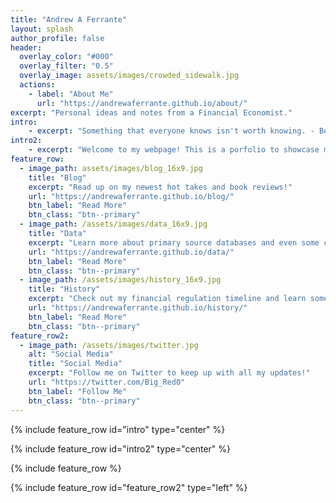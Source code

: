 ```yaml
---
title: "Andrew A Ferrante"
layout: splash
author_profile: false
header:
  overlay_color: "#000"
  overlay_filter: "0.5"
  overlay_image: assets/images/crowded_sidewalk.jpg
  actions:
    - label: "About Me"
      url: "https://andrewaferrante.github.io/about/"
excerpt: "Personal ideas and notes from a Financial Economist."
intro: 
    - excerpt: "Something that everyone knows isn't worth knowing. - Bernard Baruch."
intro2:
    - excerpt: "Welcome to my webpage! This is a porfolio to showcase my research as a Financial Economist. I am interested in financial regulation, monetary policy, and financial markets. Most of my research now involves banking regulation since I am an Economic Research Assistant at the Federal Deposit Insurance Corporation (FDIC), but I also spend most of my time studying my interests through books, podcasts, the news, and social media. More about me can be found in my [About me](https://andrewaferrante.github.io/about/) page. Otherwise, have fun browing my site!"
feature_row:
  - image_path: assets/images/blog_16x9.jpg
    title: "Blog"
    excerpt: "Read up on my newest hot takes and book reviews!"
    url: "https://andrewaferrante.github.io/blog/"
    btn_label: "Read More"
    btn_class: "btn--primary"
  - image_path: /assets/images/data_16x9.jpg
    title: "Data"
    excerpt: "Learn more about primary source databases and even some coding!"
    url: "https://andrewaferrante.github.io/data/"
    btn_label: "Read More"
    btn_class: "btn--primary"
  - image_path: /assets/images/history_16x9.jpg
    title: "History"
    excerpt: "Check out my financial regulation timeline and learn some history!"    
    url: "https://andrewaferrante.github.io/history/"
    btn_label: "Read More"
    btn_class: "btn--primary"
feature_row2:
  - image_path: /assets/images/twitter.jpg
    alt: "Social Media"
    title: "Social Media"
    excerpt: "Follow me on Twitter to keep up with all my updates!"
    url: "https://twitter.com/Big_Red0"
    btn_label: "Follow Me"
    btn_class: "btn--primary"
---
```


<link rel="shortcut icon" type="image/png" href="favicon.png">

<!---
Django code:
--->

{% include feature_row id="intro" type="center" %}

{% include feature_row id="intro2" type="center" %}

{% include feature_row %}

{% include feature_row id="feature_row2" type="left" %}
